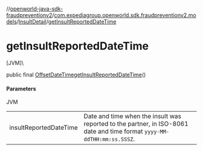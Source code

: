//[openworld-java-sdk-fraudpreventionv2](../../../index.md)/[com.expediagroup.openworld.sdk.fraudpreventionv2.models](../index.md)/[InsultDetail](index.md)/[getInsultReportedDateTime](get-insult-reported-date-time.md)

# getInsultReportedDateTime

[JVM]\

public final [OffsetDateTime](https://docs.oracle.com/javase/8/docs/api/java/time/OffsetDateTime.html)[getInsultReportedDateTime](get-insult-reported-date-time.md)()

#### Parameters

JVM

| | |
|---|---|
| insultReportedDateTime | Date and time when the insult was reported to the partner, in ISO-8061 date and time format `yyyy-MM-ddTHH:mm:ss.SSSZ`. |
